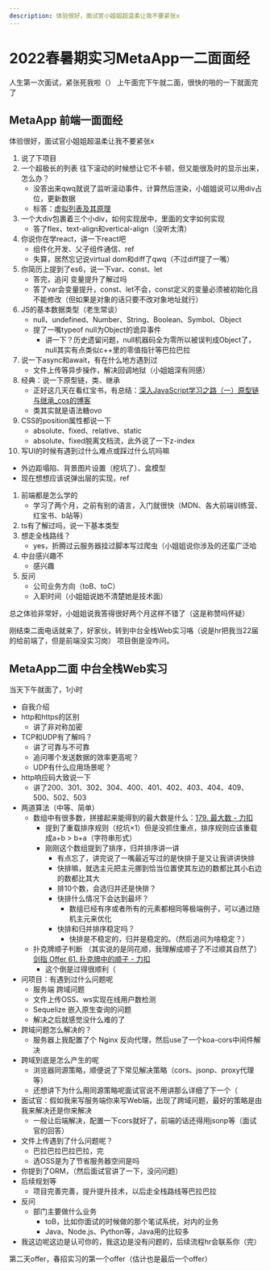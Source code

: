 ```yaml
---
description: 体验很好，面试官小姐姐超温柔让我不要紧张x
---
```


# 2022春暑期实习MetaApp一二面面经

人生第一次面试，紧张死我啦（） 上午面完下午就二面，很快的啪的一下就面完了

## MetaApp 前端一面面经

体验很好，面试官小姐姐超温柔让我不要紧张x

1. 说了下项目
2. 一个超极长的列表 往下滚动的时候想让它不卡顿，但又能很及时的显示出来，怎么办？
   * 没答出来qwq就说了监听滚动事件，计算然后渲染，小姐姐说可以用div占位，更新数据
   * 标答：[虚拟列表及其原理](https://blog.csdn.net/weixin\_39233022/article/details/113949343)
3. 一个大div包裹着三个小div，如何实现居中，里面的文字如何实现
   * 答了flex、text-align和vertical-align（没听太清）
4. 你说你在学react，讲一下react吧
   * 组件化开发、父子组件通信、ref
   * 失算，居然忘记说virtual dom和diff了qwq（不过diff提了一嘴）
5. 你简历上提到了es6，说一下var、const、let
   * 答完，追问 变量提升了解过吗
   * 答了var会变量提升，const、let不会，const定义的变量必须被初始化且不能修改（但如果是对象的话只要不改对象地址就行）
6. JS的基本数据类型（老生常谈）
   * null、undefined、Number、String、Boolean、Symbol、Object
   * 提了一嘴typeof null为Object的诡异事件
     * 讲一下？历史遗留问题，null机器码全为零所以被误判成Object了，null其实有点类似c++里的零值指针等巴拉巴拉
7. 说一下async和await，有在什么地方遇到过
   * 文件上传等异步操作，解决回调地狱（小姐姐深有同感）
8. 经典：说一下原型链，类、继承
   * 正好这几天在看红宝书，有总结：[深入JavaScript学习之路（一）原型链与继承\_cos的博客](https://blog.csdn.net/qq\_45890533/article/details/123332872)
   * 类其实就是语法糖ovo
9. CSS的position属性都说一下
   * absolute、fixed、relative、static
   * absolute、fixed脱离文档流，此外说了一下z-index
10. 写UI的时候有遇到过什么难点或踩过什么坑吗嘛

* 外边距塌陷、背景图片设置（挖坑了）、盒模型
* 现在想想应该说弹出层的实现，ref

1. 前端都是怎么学的
   * 学习了两个月，之前有别的语言，入门就很快（MDN、各大前端训练营、红宝书、b站等）
2. ts有了解过吗，说一下基本类型
3. 想走全栈路线？
   * yes，折腾过云服务器挂过脚本写过爬虫（小姐姐说你涉及的还蛮广泛哈
4. 中台感兴趣不
   * 感兴趣
5. 反问
   * 公司业务方向（toB、toC）
   * 入职时间（小姐姐说她不清楚她是技术面）

总之体验非常好，小姐姐说我答得很好两个月这样不错了（这是称赞吗怀疑）

刚结束二面电话就来了，好家伙，转到中台全栈Web实习咯（说是hr把我当22届的给前端了，但是前端没实习岗） 项目倒是没咋问。

## MetaApp二面 中台全栈Web实习

当天下午就面了，1小时

* 自我介绍
* http和https的区别
  * 讲了非对称加密
* TCP和UDP有了解吗？
  * 讲了可靠与不可靠
  * 追问哪个发送数据的效率更高呢？
  * UDP有什么应用场景呢？
* http响应码大致说一下
  * 讲了200、301、302、304、400、401、402、403、404、409、500、502、503
* 两道算法（中等、简单）
  * 数组中有很多数，拼接起来能得到的最大数是什么：[179. 最大数 - 力扣](https://leetcode-cn.com/problems/largest-number/)
    * 提到了重载排序规则（挖坑×1）但是没抓住重点，排序规则应该重载成a+b > b+a（字符串形式）
    * 刚刚这个数组提到了排序，归并排序讲一讲
      * 有点忘了，讲完说了一嘴最近写过的是快排于是又让我讲讲快排
      * 快排嘛，就选主元把主元挪到恰当位置使其左边的数都比其小右边的数都比其大
      * 排10个数，会选归并还是快排？
      * 快排什么情况下会达到最坏？
        * 数组已经有序或者所有的元素都相同等极端例子，可以通过随机主元来优化
      * 快排和归并排序稳定吗？
        * 快排是不稳定的，归并是稳定的。（然后追问为啥稳定？）
  * 扑克牌顺子判断 （其实说的是同花顺，我理解成顺子了不过顺其自然了）[剑指 Offer 61. 扑克牌中的顺子 - 力扣](https://leetcode-cn.com/problems/bu-ke-pai-zhong-de-shun-zi-lcof/)
    * 这个倒是过得很顺利（
* 问项目：有遇到过什么问题呢
  * 服务端 跨域问题
  * 文件上传OSS、ws实现在线用户数检测
  * Sequelize 嵌入原生查询的问题
  * 解决之后就感觉没什么难的了
* 跨域问题怎么解决的？
  * 服务器上我配置了个 Nginx 反向代理，然后use了一个koa-cors中间件解决
* 跨域到底是怎么产生的呢
  * 浏览器同源策略，顺便说了下常见解决策略（cors、jsonp、proxy代理等）
  * 还想讲下为什么用同源策略呢面试官说不用讲那么详细了下一个（
* 面试官：假如我来写服务端你来写Web端，出现了跨域问题，最好的策略是由我来解决还是你来解决
  * 一般让后端解决，配置一下cors就好了，前端的话还得用jsonp等（面试官的回答）
* 文件上传遇到了什么问题呢？
  * 巴拉巴拉巴拉巴拉，完
  * 选OSS是为了节省服务器空间是吗
* 你提到了ORM，（然后面试官讲了一下，没问问题）
* 后续规划等
  * 项目完善完善，提升提升技术，以后走全栈路线等巴拉巴拉
* 反问
  * 部门主要做什么业务
    * toB，比如你面试的时候做的那个笔试系统，对内的业务
    * Java、Node.js、Python等，Java用的比较多
* 我这边呢这边是认可你的，我这边是没有问题的，后续流程hr会联系你（完）

第二天offer，春招实习的第一个offer（估计也是最后一个offer）
